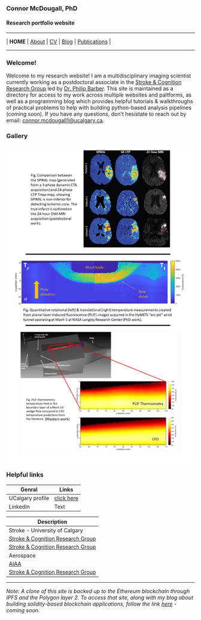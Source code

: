 ### Connor McDougall, PhD
#### Research portfolio website
___

| **HOME** | [About](about.md) | [CV](cv.md) | [Blog](blog.md) | [Publications](publications.md) |

___

### Welcome!
Welcome to my research website! I am a multidisciplinary imaging scientist currently working as a postdoctoral associate in the [Stroke & Cognition Research Group](https://cumming.ucalgary.ca/cerebral-circulation-cognition/stroke-cognition) led by [Dr. Philip Barber](https://cumming.ucalgary.ca/departments/dcns/about/faculty/barber). This site is maintained as a directory for access to my work across multiple websites and paltforms, as well as a programming blog which provides helpful tutorials & walkthroughs of practical problems to help with building python-based analysis pipelines (coming soon). If you have any questions, don't hesistate to reach out by email: connor.mcdougall1@ucalgary.ca.

### Gallery

![](galleryyy.png)


### Helpful links

| Genral      | Links       |
| ----------- | ----------- |
| UCalgary profile      | [click here](https://profiles.ucalgary.ca/connor-mcdougall)      |
| LinkedIn   | Text        |



| Description |
| ----------- |
| Stroke - University of Calgary |
| [Stroke & Cognition Research Group](https://cumming.ucalgary.ca/cerebral-circulation-cognition/stroke-cognition) |
| [Stroke & Cognition Research Group](https://cumming.ucalgary.ca/cerebral-circulation-cognition/stroke-cognition) |
| Aerospace |
| [AIAA](https://www.aiaa.org/) |
| [Stroke & Cognition Research Group](https://cumming.ucalgary.ca/cerebral-circulation-cognition/stroke-cognition) |
___




*Note: A clone of this site is backed up to the Ethereum blockchain through IPFS and the Polygon layer 2. To access that site, along with my blog about building solidity-based blockchain applications, follow the link [here](https://ccmcdougall.eth.limo) - coming soon.*
